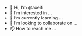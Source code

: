 - 👋 Hi, I’m @axeifi
- 👀 I’m interested in ...
- 🌱 I’m currently learning ...
- 💞️ I’m looking to collaborate on ...
- 📫 How to reach me ...

<!---
axeifi/axeifi is a ✨ special ✨ repository because its `README.md` (this file) appears on your GitHub profile.
You can click the Preview link to take a look at your changes.
--->
